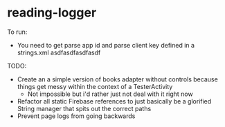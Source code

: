 
reading-logger
==============

To run:
  * You need to get parse app id and parse client key defined in a strings.xml
  <string name="parse_app_id">asdfasdfasdfasdf</string>

TODO:
  * Create an a simple version of books adapter without controls because things get messy within the context of a TesterActivity
    * Not impossible but i'd rather just not deal with it right now
  * Refactor all static Firebase references to just basically be a glorified String manager that spits out the correct paths
  * Prevent page logs from going backwards







